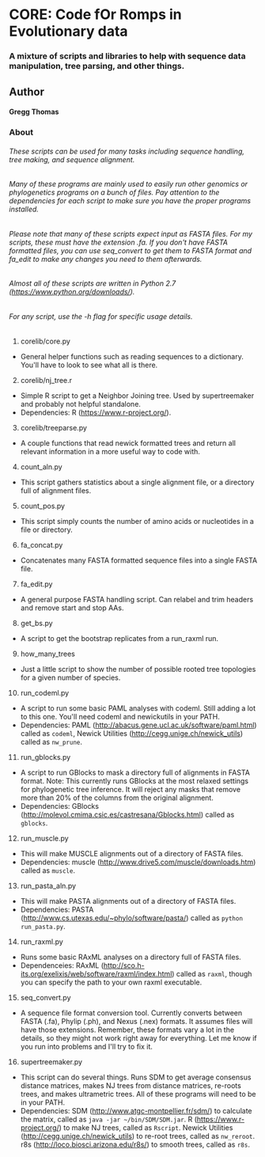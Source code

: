# CORE: Code fOr Romps in Evolutionary data
### A mixture of scripts and libraries to help with sequence data manipulation, tree parsing, and other things.

## Author
#### Gregg Thomas

### About
###### These scripts can be used for many tasks including sequence handling, tree making, and sequence alignment.
###### Many of these programs are mainly used to easily run other genomics or phylogenetics programs on a bunch of files. Pay attention to the dependencies for each script to make sure you have the proper programs installed.
###### Please note that many of these scripts expect input as FASTA files. For my scripts, these *must* have the extension .fa. If you don't have FASTA formatted files, you can use seq_convert to get them to FASTA format and fa_edit to make any changes you need to them afterwards.

###### Almost all of these scripts are written in Python 2.7 (https://www.python.org/downloads/).
###### For any script, use the -h flag for specific usage details.

1. corelib/core.py
  * General helper functions such as reading sequences to a dictionary. You'll have to look to see what all is there.
2. corelib/nj_tree.r
  * Simple R script to get a Neighbor Joining tree. Used by supertreemaker and probably not helpful standalone.
  * Dependencies: R (https://www.r-project.org/).
3. corelib/treeparse.py
  * A couple functions that read newick formatted trees and return all relevant information in a more useful way to code with.
4. count_aln.py
  * This script gathers statistics about a single alignment file, or a directory full of alignment files.
5. count_pos.py
  * This script simply counts the number of amino acids or nucleotides in a file or directory.
6. fa_concat.py
  * Concatenates many FASTA formatted sequence files into a single FASTA file.
7. fa_edit.py
  * A general purpose FASTA handling script. Can relabel and trim headers and remove start and stop AAs.
8. get_bs.py
  * A script to get the bootstrap replicates from a run_raxml run.
9. how\_many\_trees
  * Just a little script to show the number of possible rooted tree topologies for a given number of species.
10. run_codeml.py
  * A script to run some basic PAML analyses with codeml. Still adding a lot to this one. You'll need codeml and newickutils in your PATH.
  * Dependencies: PAML (http://abacus.gene.ucl.ac.uk/software/paml.html) called as `codeml`, Newick Utilities (http://cegg.unige.ch/newick_utils) called as `nw_prune`.
11. run_gblocks.py
  * A script to run GBlocks to mask a directory full of alignments in FASTA format. Note: This currently runs GBlocks at the most relaxed settings for phylogenetic tree inference. It will reject any masks that remove more than 20% of the columns from the original alignment.
  * Dependencies: GBlocks (http://molevol.cmima.csic.es/castresana/Gblocks.html) called as `gblocks`.
12. run_muscle.py
  * This will make MUSCLE alignments out of a directory of FASTA files.
  * Dependencies: muscle (http://www.drive5.com/muscle/downloads.htm) called as `muscle`.
13. run\_pasta\_aln.py	
  * This will make PASTA alignments out of a directory of FASTA files.
  * Dependencies: PASTA (http://www.cs.utexas.edu/~phylo/software/pasta/) called as `python run_pasta.py`.
14. run_raxml.py
  * Runs some basic RAxML analyses on a directory full of FASTA files.
  * Dependenceies: RAxML (http://sco.h-its.org/exelixis/web/software/raxml/index.html) called as `raxml`, though you can specify the path to your own raxml executable.
15. seq_convert.py
  * A sequence file format conversion tool. Currently converts between FASTA (.fa), Phylip (.ph), and Nexus (.nex) formats. It assumes files will have those extensions. Remember, these formats vary a lot in the details, so they might not work right away for everything. Let me know if you run into problems and I'll try to fix it.
16. supertreemaker.py
  * This script can do several things. Runs SDM to get average consensus distance matrices, makes NJ trees from distance matrices, re-roots trees, and makes ultrametric trees. All of these programs will need to be in your PATH.
  * Dependencies: SDM (http://www.atgc-montpellier.fr/sdm/) to calculate the matrix, called as `java -jar ~/bin/SDM/SDM.jar`. R (https://www.r-project.org/) to make NJ trees, called as `Rscript`. Newick Utilities (http://cegg.unige.ch/newick_utils) to re-root trees, called as `nw_reroot`. r8s (http://loco.biosci.arizona.edu/r8s/) to smooth trees, called as `r8s`.
